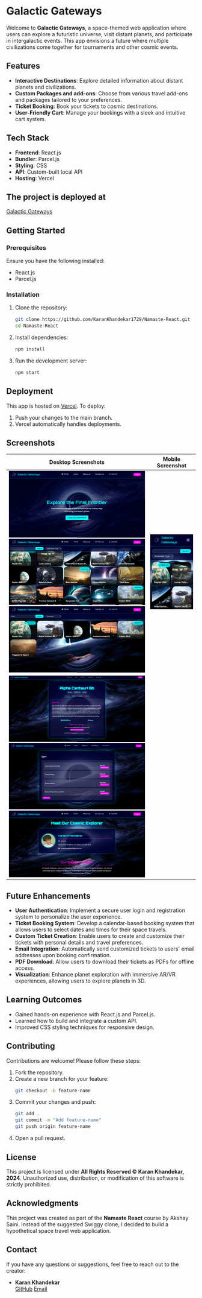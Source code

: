 # Galactic Gateways

Welcome to **Galactic Gateways**, a space-themed web application where users can explore a futuristic universe, visit distant planets, and participate in intergalactic events. This app envisions a future where multiple civilizations come together for tournaments and other cosmic events.

## Features

- **Interactive Destinations**: Explore detailed information about distant planets and civilizations.
- **Custom Packages and add-ons**: Choose from various travel add-ons and packages tailored to your preferences.
- **Ticket Booking**: Book your tickets to cosmic destinations.
- **User-Friendly Cart**: Manage your bookings with a sleek and intuitive cart system.

## Tech Stack

- **Frontend**: React.js
- **Bundler**: Parcel.js
- **Styling**: CSS
- **API**: Custom-built local API
- **Hosting**: Vercel

## The project is deployed at
[Galactic Gateways](https://galacticgateways.vercel.app)

## Getting Started

### Prerequisites

Ensure you have the following installed:
- React.js
- Parcel.js

### Installation

1. Clone the repository:
   ```bash
   git clone https://github.com/KaranKhandekar1729/Namaste-React.git
   cd Namaste-React
   ```

2. Install dependencies:
   ```bash
   npm install
   ```

3. Run the development server:
   ```bash
   npm start
   ```

## Deployment

This app is hosted on [Vercel](https://vercel.com). To deploy:
1. Push your changes to the main branch.
2. Vercel automatically handles deployments.

## Screenshots

| Desktop Screenshots                                   | Mobile Screenshot         |
|------------------------------------------------------|---------------------------|
| ![Screenshot 1](assets/final/galactic-gateways-desktop-1.png) ![Screenshot 2](assets/final/galactic-gateways-desktop-2.png) ![Screenshot 3](assets/final/galactic-gateways-desktop-3.png) | ![Mobile Screenshot](assets/final/galactic-gateways-mobile.png) |
| ![Screenshot 4](assets/final/galactic-gateways-desktop-4.png) ![Screenshot 5](assets/final/galactic-gateways-desktop-5.png) ![Screenshot 6](assets/final/galactic-gateways-desktop-6.png) |                           |

## Future Enhancements

- **User Authentication**: Implement a secure user login and registration system to personalize the user experience.
- **Ticket Booking System**: Develop a calendar-based booking system that allows users to select dates and times for their space travels.
- **Custom Ticket Creation**: Enable users to create and customize their tickets with personal details and travel preferences.
- **Email Integration**: Automatically send customized tickets to users' email addresses upon booking confirmation.
- **PDF Download**: Allow users to download their tickets as PDFs for offline access.
- **Visualization**: Enhance planet exploration with immersive AR/VR experiences, allowing users to explore planets in 3D.

## Learning Outcomes
- Gained hands-on experience with React.js and Parcel.js.
- Learned how to build and integrate a custom API.
- Improved CSS styling techniques for responsive design.

## Contributing

Contributions are welcome! Please follow these steps:
1. Fork the repository.
2. Create a new branch for your feature:
   ```bash
   git checkout -b feature-name
   ```
3. Commit your changes and push:
   ```bash
   git add .
   git commit -m "Add feature-name"
   git push origin feature-name
   ```
4. Open a pull request.

## License

This project is licensed under **All Rights Reserved © Karan Khandekar, 2024**. Unauthorized use, distribution, or modification of this software is strictly prohibited.

## Acknowledgments

This project was created as part of the **Namaste React** course by Akshay Saini. Instead of the suggested Swiggy clone, I decided to build a hypothetical space travel web application.

## Contact

If you have any questions or suggestions, feel free to reach out to the creator:
- **Karan Khandekar**  
  [GitHub](https://github.com/KaranKhandekar1729)
  [Email](karankhandekar028@gmail.com)
